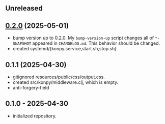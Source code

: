 ## Unreleased


## [0.2.0] (2025-05-01)

- bump version up to 0.2.0.
  My `bump-version-up` script changes all of `*-SNAPSHOT` appeared in `CHANGELOG.md`.
  This behavior should be changed.
- created systemd/{konpy.service,start.sh,stop.sh}

## 0.1.1 (2025-04-30)

- gitignored resources/public/css/output.css.
- created src/konpy/middleware.clj, which is empty.
- anti-forgery-field

## 0.1.0 - 2025-04-30

- initialized repository.

[0.2.0]: https://github.com/hkimjp/konpy/compare/0.1.0...0.2.0
